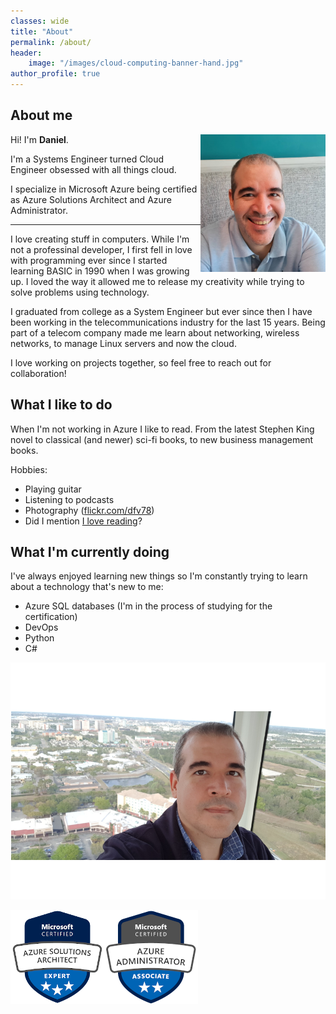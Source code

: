```yaml
---
classes: wide
title: "About"
permalink: /about/
header:
    image: "/images/cloud-computing-banner-hand.jpg"
author_profile: true
---
```

## About me

<div style="text-align: left">
<img style="float:right" src="../images/danielfv-profile.png" width="200" />

Hi! I'm <strong>Daniel</strong>. 

I'm a Systems Engineer turned Cloud Engineer obsessed with all things cloud. 
</div>


I specialize in Microsoft Azure being certified as Azure Solutions Architect  and Azure Administrator.

---
I love creating stuff in computers. While I'm not a professinal developer, I first fell in love with programming ever since I started learning BASIC in 1990 when I was growing up. I loved the way it allowed me to release my creativity while trying to solve problems using technology.

I graduated from college as a System Engineer but ever since then I have been working in the telecommunications industry for the last 15 years. Being part of a telecom company made me learn about networking, wireless networks, to manage Linux servers and now the cloud.



I love working on projects together, so feel free to reach out for collaboration!


## What I like to do


When I'm not working in Azure I like to read. From the latest Stephen King novel to classical (and newer) sci-fi books, to new business management books.

Hobbies:
- Playing guitar
- Listening to podcasts
- Photography ([flickr.com/dfv78](http://flickr.com/dfv78))
- Did I mention [I love reading]([https://www.goodreads.com/review/list/4642546?shelf=currently-reading)?
## What I'm currently doing
I've always enjoyed learning new things so I'm constantly trying to learn about a technology that's new to me:

- Azure SQL databases (I'm in the process of studying for the certification)
- DevOps
- Python
- C#

![Daniel Fajardo Valenti picture](/images/daniel-fajardo-valenti_med.png) 

[![Azure Solutions Architect Expert](/images/azure-solutions-architect-expert-150.png)](https://docs.microsoft.com/en-us/learn/certifications/azure-solutions-architect)[![Azure Administrator Associate](/images/azure-administrator-associate-150.png)](https://docs.microsoft.com/en-us/learn/certifications/azure-administrator)

